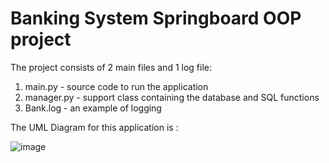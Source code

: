 # Banking System Springboard OOP project

The project consists of 2 main files and 1 log file:

1) main.py - source code to run the application
2) manager.py - support class containing the database and SQL functions
3) Bank.log - an example of logging

The UML Diagram for this application is :

![image](https://user-images.githubusercontent.com/68109182/174680724-30e062d1-0203-40dd-9a95-b0bdc2d526b0.png)
